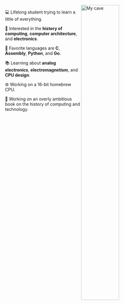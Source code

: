<img align="right" width="50%" src="https://raw.githubusercontent.com/barrettotte/barrettotte.github.io/master/static/img/carousel/cave.png" alt="My cave"/>
<div align="left">
  <p>💻 Lifelong student trying to learn a little of everything.</p>
  <p>🧮 Interested in the <strong>history of computing</strong>, <strong>computer architecture</strong>, and <strong>electronics</strong>.</p>
  <p>📜 Favorite languages are <strong>C</strong>, <strong>Assembly</strong>, <strong>Python</strong>, and <strong>Go</strong>.</p>
  <p>📚 Learning about <strong>analog electronics</strong>, <strong>electromagnetism</strong>, and <strong>CPU design</strong>.</p>
  <p>⚙️ Working on a 16-bit homebrew CPU.</p></p>
  <p>📖 Working on an overly ambitious book on the history of computing and technology.</p>
</div>
